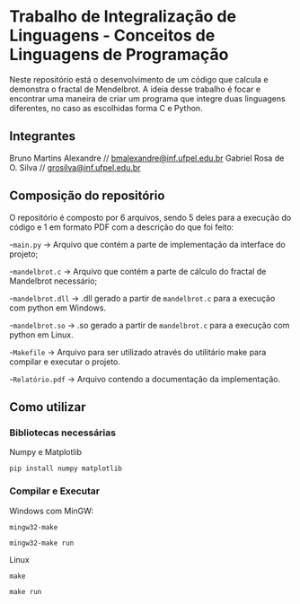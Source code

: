 # Trabalho de Integralização de Linguagens - Conceitos de Linguagens de Programação
Neste repositório está o desenvolvimento de um código que calcula e demonstra o fractal de Mendelbrot.
A ideia desse trabalho é focar e encontrar uma maneira de criar um programa que integre duas linguagens diferentes, no caso as escolhidas forma C e Python.

## Integrantes
  Bruno Martins Alexandre // bmalexandre@inf.ufpel.edu.br
  Gabriel Rosa de O. Silva // grosilva@inf.ufpel.edu.br

## Composição do repositório
O repositório é composto por 6 arquivos, sendo 5 deles para a execução do código e 1 em formato PDF com a descrição do que foi feito:

  -`main.py` -> Arquivo que contém a parte de implementação da interface do projeto;
  
  -`mandelbrot.c` -> Arquivo que contém a parte de cálculo do fractal de Mandelbrot necessário;
  
-`mandelbrot.dll` -> .dll gerado a partir de `mandelbrot.c` para a execução com python em Windows.

-`mandelbrot.so` -> .so gerado a partir de `mandelbrot.c` para a execução com python em Linux.

-`Makefile` -> Arquivo para ser utilizado através do utilitário make para compilar e executar o projeto.

-`Relatório.pdf` -> Arquivo contendo a documentação da implementação.

## Como utilizar

### Bibliotecas necessárias
 Numpy e Matplotlib
```
pip install numpy matplotlib
```
### Compilar e Executar
Windows com MinGW:
```
mingw32-make
```
```
mingw32-make run
```
Linux
```
make
```
```
make run
```
